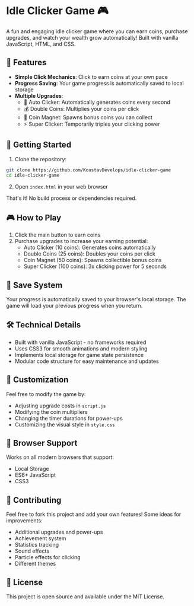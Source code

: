 # Idle Clicker Game 🎮

A fun and engaging idle clicker game where you can earn coins, purchase upgrades, and watch your wealth grow automatically! Built with vanilla JavaScript, HTML, and CSS.

## 🎯 Features

- **Simple Click Mechanics**: Click to earn coins at your own pace
- **Progress Saving**: Your game progress is automatically saved to local storage
- **Multiple Upgrades**:
  - 🤖 Auto Clicker: Automatically generates coins every second
  - 💰 Double Coins: Multiplies your coins per click
  - 🧲 Coin Magnet: Spawns bonus coins you can collect
  - ⚡ Super Clicker: Temporarily triples your clicking power

## 🚀 Getting Started

1. Clone the repository:
```bash
git clone https://github.com/KoustavDevelops/idle-clicker-game
cd idle-clicker-game
```

2. Open `index.html` in your web browser

That's it! No build process or dependencies required.

## 🎮 How to Play

1. Click the main button to earn coins
2. Purchase upgrades to increase your earning potential:
   - Auto Clicker (10 coins): Generates coins automatically
   - Double Coins (25 coins): Doubles your coins per click
   - Coin Magnet (50 coins): Spawns collectible bonus coins
   - Super Clicker (100 coins): 3x clicking power for 5 seconds

## 💾 Save System

Your progress is automatically saved to your browser's local storage. The game will load your previous progress when you return.

## 🛠️ Technical Details

- Built with vanilla JavaScript - no frameworks required
- Uses CSS3 for smooth animations and modern styling
- Implements local storage for game state persistence
- Modular code structure for easy maintenance and updates

## 🎨 Customization

Feel free to modify the game by:
- Adjusting upgrade costs in `script.js`
- Modifying the coin multipliers
- Changing the timer durations for power-ups
- Customizing the visual style in `style.css`

## 📱 Browser Support

Works on all modern browsers that support:
- Local Storage
- ES6+ JavaScript
- CSS3

## 🤝 Contributing

Feel free to fork this project and add your own features! Some ideas for improvements:
- Additional upgrades and power-ups
- Achievement system
- Statistics tracking
- Sound effects
- Particle effects for clicking
- Different themes

## 📄 License

This project is open source and available under the MIT License.
